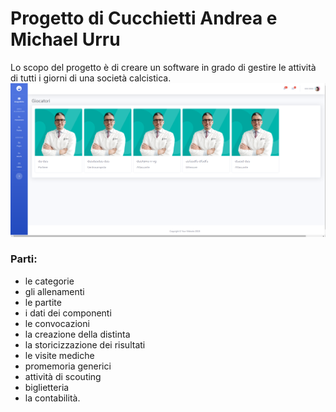 # Progetto di Cucchietti Andrea e Michael Urru

Lo scopo del progetto è di creare un software in grado di gestire le attività di tutti i giorni
di una società calcistica.
![](static/img/Immagine.png)

### Parti:
* le categorie
* gli allenamenti
* le partite
* i dati dei componenti
* le convocazioni
* la creazione della distinta
* la storicizzazione dei risultati
* le visite mediche
* promemoria generici
* attività di scouting 
* biglietteria 
* la contabilità. 
